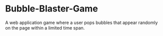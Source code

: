 # Bubble-Blaster-Game
A web application game where a user pops bubbles that appear randomly on the page within a limited time span.
